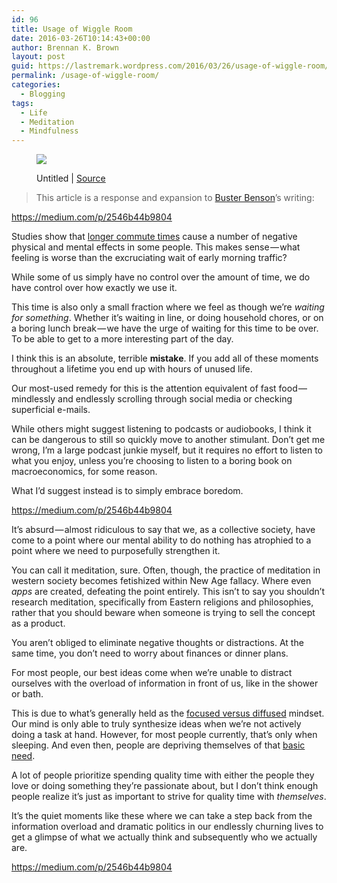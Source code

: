 ```yaml
---
id: 96
title: Usage of Wiggle Room
date: 2016-03-26T10:14:43+00:00
author: Brennan K. Brown
layout: post
guid: https://lastremark.wordpress.com/2016/03/26/usage-of-wiggle-room/
permalink: /usage-of-wiggle-room/
categories:
  - Blogging
tags:
  - Life
  - Meditation
  - Mindfulness
---
```


<figure class="wp-caption">

<img data-width="4272" data-height="2848" src="https://cdn-images-1.medium.com/max/2560/1*SiMWB0AtPxhVNjzB4UBVmA.jpeg" /> <figcaption class="wp-caption-text">Untitled | <a href="https://www.pexels.com/photo/time-train-station-clock-deadline-4090/" target="_blank" rel="noopener noreferrer">Source</a></figcaption></figure>

> This article is a response and expansion to <a href="https://medium.com/u/5142451174a3" target="_blank" rel="noopener noreferrer">Buster Benson</a>’s writing:

<https://medium.com/p/2546b44b9804>

<span>S</span>tudies show that <a href="http://time.com/9912/10-things-your-commute-does-to-your-body/" target="_blank" rel="noopener noreferrer">longer commute times</a> cause a number of negative physical and mental effects in some people. This makes sense — what feeling is worse than the excruciating wait of early morning traffic?

While some of us simply have no control over the amount of time, we do have control over how exactly we use it.

<!--more-->

This time is also only a small fraction where we feel as though we’re _waiting for something_. Whether it’s waiting in line, or doing household chores, or on a boring lunch break — we have the urge of waiting for this time to be over. To be able to get to a more interesting part of the day.

I think this is an absolute, terrible <b>mistake</b>. If you add all of these moments throughout a lifetime you end up with hours of unused life.

Our most-used remedy for this is the attention equivalent of fast food — mindlessly and endlessly scrolling through social media or checking superficial e-mails.

While others might suggest listening to podcasts or audiobooks, I think it can be dangerous to still so quickly move to another stimulant. Don’t get me wrong, I’m a large podcast junkie myself, but it requires no effort to listen to what you enjoy, unless you’re choosing to listen to a boring book on macroeconomics, for some reason.

What I’d suggest instead is to simply embrace boredom.

<https://medium.com/p/2546b44b9804>

It’s absurd — almost ridiculous to say that we, as a collective society, have come to a point where our mental ability to do nothing has atrophied to a point where we need to purposefully strengthen it.

You can call it meditation, sure. Often, though, the practice of meditation in western society becomes fetishized within New Age fallacy. Where even _apps_ are created, defeating the point entirely. This isn’t to say you shouldn’t research meditation, specifically from Eastern religions and philosophies, rather that you should beware when someone is trying to sell the concept as a product.

You aren’t obliged to eliminate negative thoughts or distractions. At the same time, you don’t need to worry about finances or dinner plans.

For most people, our best ideas come when we’re unable to distract ourselves with the overload of information in front of us, like in the shower or bath.

This is due to what’s generally held as the <a href="https://staciechoice1010.wordpress.com/2014/08/08/focused-vs-diffused-mode/" target="_blank" rel="noopener noreferrer">focused versus diffused</a> mindset. Our mind is only able to truly synthesize ideas when we’re not actively doing a task at hand. However, for most people currently, that’s only when sleeping. And even then, people are depriving themselves of that <a href="http://www.cdc.gov/features/dssleep/" target="_blank" rel="noopener noreferrer">basic need</a>.

A lot of people prioritize spending quality time with either the people they love or doing something they’re passionate about, but I don’t think enough people realize it’s just as important to strive for quality time with _themselves_.

It’s the quiet moments like these where we can take a step back from the information overload and dramatic politics in our endlessly churning lives to get a glimpse of what we actually think and subsequently who we actually are.

<https://medium.com/p/2546b44b9804>
